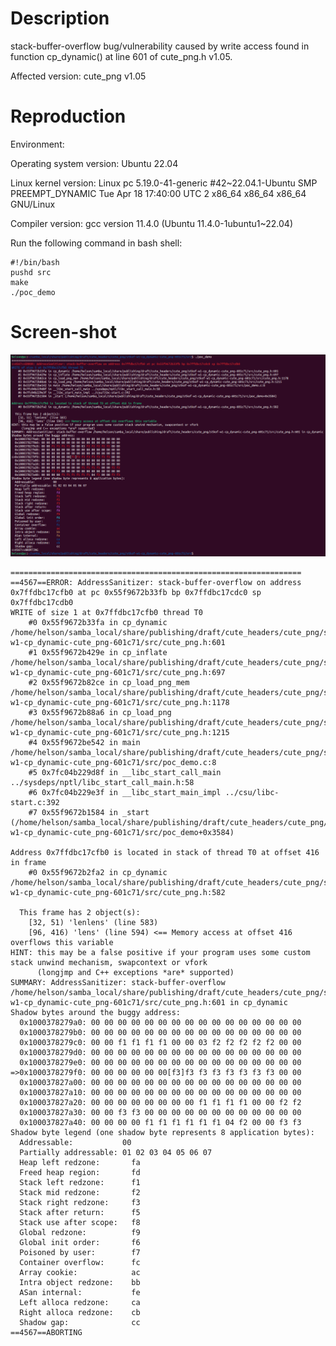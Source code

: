# Description

stack-buffer-overflow bug/vulnerability caused by write access found in function cp_dynamic() at line 601 of cute_png.h v1.05.



Affected version: cute_png v1.05



# Reproduction

Environment:



Operating system version: Ubuntu 22.04



Linux kernel version: Linux pc 5.19.0-41-generic #42~22.04.1-Ubuntu SMP PREEMPT_DYNAMIC Tue Apr 18 17:40:00 UTC 2 x86_64 x86_64 x86_64 GNU/Linux



Compiler version: gcc version 11.4.0 (Ubuntu 11.4.0-1ubuntu1~22.04)



Run the following command in bash shell:

```shell
#!/bin/bash 
pushd src
make
./poc_demo
```



# Screen-shot

![image-20240527235936692](vulDescription.assets/image-20240527235936692.png)



```shell
=================================================================
==4567==ERROR: AddressSanitizer: stack-buffer-overflow on address 0x7ffdbc17cfb0 at pc 0x55f9672b33fb bp 0x7ffdbc17cdc0 sp 0x7ffdbc17cdb0
WRITE of size 1 at 0x7ffdbc17cfb0 thread T0
    #0 0x55f9672b33fa in cp_dynamic /home/helson/samba_local/share/publishing/draft/cute_headers/cute_png/stkof-w1-cp_dynamic-cute_png-601c71/src/cute_png.h:601
    #1 0x55f9672b429e in cp_inflate /home/helson/samba_local/share/publishing/draft/cute_headers/cute_png/stkof-w1-cp_dynamic-cute_png-601c71/src/cute_png.h:697
    #2 0x55f9672b82ce in cp_load_png_mem /home/helson/samba_local/share/publishing/draft/cute_headers/cute_png/stkof-w1-cp_dynamic-cute_png-601c71/src/cute_png.h:1178
    #3 0x55f9672b88a6 in cp_load_png /home/helson/samba_local/share/publishing/draft/cute_headers/cute_png/stkof-w1-cp_dynamic-cute_png-601c71/src/cute_png.h:1215
    #4 0x55f9672be542 in main /home/helson/samba_local/share/publishing/draft/cute_headers/cute_png/stkof-w1-cp_dynamic-cute_png-601c71/src/poc_demo.c:8
    #5 0x7fc04b229d8f in __libc_start_call_main ../sysdeps/nptl/libc_start_call_main.h:58
    #6 0x7fc04b229e3f in __libc_start_main_impl ../csu/libc-start.c:392
    #7 0x55f9672b1584 in _start (/home/helson/samba_local/share/publishing/draft/cute_headers/cute_png/stkof-w1-cp_dynamic-cute_png-601c71/src/poc_demo+0x3584)

Address 0x7ffdbc17cfb0 is located in stack of thread T0 at offset 416 in frame
    #0 0x55f9672b2fa2 in cp_dynamic /home/helson/samba_local/share/publishing/draft/cute_headers/cute_png/stkof-w1-cp_dynamic-cute_png-601c71/src/cute_png.h:582

  This frame has 2 object(s):
    [32, 51) 'lenlens' (line 583)
    [96, 416) 'lens' (line 594) <== Memory access at offset 416 overflows this variable
HINT: this may be a false positive if your program uses some custom stack unwind mechanism, swapcontext or vfork
      (longjmp and C++ exceptions *are* supported)
SUMMARY: AddressSanitizer: stack-buffer-overflow /home/helson/samba_local/share/publishing/draft/cute_headers/cute_png/stkof-w1-cp_dynamic-cute_png-601c71/src/cute_png.h:601 in cp_dynamic
Shadow bytes around the buggy address:
  0x1000378279a0: 00 00 00 00 00 00 00 00 00 00 00 00 00 00 00 00
  0x1000378279b0: 00 00 00 00 00 00 00 00 00 00 00 00 00 00 00 00
  0x1000378279c0: 00 00 f1 f1 f1 f1 00 00 03 f2 f2 f2 f2 f2 00 00
  0x1000378279d0: 00 00 00 00 00 00 00 00 00 00 00 00 00 00 00 00
  0x1000378279e0: 00 00 00 00 00 00 00 00 00 00 00 00 00 00 00 00
=>0x1000378279f0: 00 00 00 00 00 00[f3]f3 f3 f3 f3 f3 f3 f3 00 00
  0x100037827a00: 00 00 00 00 00 00 00 00 00 00 00 00 00 00 00 00
  0x100037827a10: 00 00 00 00 00 00 00 00 00 00 00 00 00 00 00 00
  0x100037827a20: 00 00 00 00 00 00 00 00 f1 f1 f1 f1 00 00 f2 f2
  0x100037827a30: 00 00 f3 f3 00 00 00 00 00 00 00 00 00 00 00 00
  0x100037827a40: 00 00 00 00 f1 f1 f1 f1 f1 f1 04 f2 00 00 f3 f3
Shadow byte legend (one shadow byte represents 8 application bytes):
  Addressable:           00
  Partially addressable: 01 02 03 04 05 06 07 
  Heap left redzone:       fa
  Freed heap region:       fd
  Stack left redzone:      f1
  Stack mid redzone:       f2
  Stack right redzone:     f3
  Stack after return:      f5
  Stack use after scope:   f8
  Global redzone:          f9
  Global init order:       f6
  Poisoned by user:        f7
  Container overflow:      fc
  Array cookie:            ac
  Intra object redzone:    bb
  ASan internal:           fe
  Left alloca redzone:     ca
  Right alloca redzone:    cb
  Shadow gap:              cc
==4567==ABORTING

```

